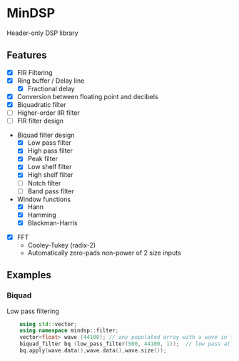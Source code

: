# MinDSP

Header-only DSP library

## Features

- [x] FIR Filtering
- [x] Ring buffer / Delay line
    - [x] Fractional delay
- [x] Conversion between floating point and decibels
- [x] Biquadratic filter
- [ ] Higher-order IIR filter
- [ ] FIR filter design
- Biquad filter design
    - [x] Low pass filter
    - [x] High pass filter
    - [x] Peak filter
    - [x] Low shelf filter
    - [x] High shelf filter
    - [ ] Notch filter
    - [ ] Band pass filter
- Window functions
    - [x] Hann
    - [x] Hamming
    - [x] Blackman-Harris
- [x] FFT
    - Cooley-Tukey (radix-2)
    - Automatically zero-pads non-power of 2 size inputs

## Examples

### Biquad

Low pass filtering

```c++
    using std::vector;
    using namespace mindsp::filter;
    vector<float> wave (44100); // any populated array with a wave in floating-point form
    biquad_filter bq (low_pass_filter(500, 44100, 1));  // low pass at 500hz at a sample rate of 44.1khz with Q factor of 1
    bq.apply(wave.data(),wave.data(),wave.size());
```